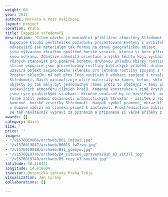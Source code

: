 ```yaml
---
weight: 60
year: 2017
authors: Markéta & Petr Veličkovi
layout: project
location: Praha
title: Expozice středomoří
description: 'Cílem návrhu je maximální přiblížení atmosféry Středomoří návštěvníkovi.
  Expozice kloubí pěstitelské požadavky prezentované květeny s architektonickou kompozicí
  odkazující jak materiálem tak formou na danou geografickou oblast.   Kamenné kóje
  jsou výtvarnou zkratkou opuštěné horské vesnice, kterou si bere příroda zpět pod
  svou ochranu. Zdánlivě nahodilá orientace a výška těchto kójí vychází z potřeb dosažení
  různých stanovišť pro poměrně bohatou druhovou skladbu sbírky rostlin. Na jedné
  straně expozice jsou prezentovány rostliny biblických příběhů, druhou stranu expozice
  uzavírá objekt zazimovacího skleníku pro letněné rostliny spojený s technickým zázemím.
  Prostor skleníku má být přes léto využíván k edukaci spojené s trvalou expozicí
  Středomoří. Návrh minimalizuje užité materiály na kámen, beton, sklo a kov. Stavební
  objekty by tak měly být jednoduchým rámem proto to stěžejní – tedy prezentaci rostlin
  evokujících atmosféru jižních krajů. Kamenné konstrukce v zimě krytých tranšejí
  jsou ryze praktickými stavbami. Nicméně současně by tu návštěvník  měl díky použité
  formě zažít vědomí dočasnosti urbanistických struktur - zážitek z rozpadající se
  kamenné  horské vesničky Středomoří. Naopak symbol pramene, obraz klidné vodní hladiny
  v dubové nádrži má člověka přimět k zastavení. Prostřednictvím biblických rostlin
  se tak návštěvník vypraví za poznáním a připomene si věčné příběhy z knihy knih. '
awards: []
category: Návrh
size: ''
price: ''
images:
- "/v1576019866/archweb/B01_imj8aj.jpg"
- "/v1576019847/archweb/B0015_fw7zvq.jpg"
- "/v1576019818/archweb/B11_gcemyw.jpg"
- "/v1576019776/archweb/B4_situace_upravena2018_A3_sit37l.jpg"
- "/v1576019748/archweb/B5_rezy_A3_bnui6o.jpg"
latitude: 50.118421
longitude: 14.416604
investor: Botanická zahrada Praha Trója
visualization: Jan Cyrany
collaborations: []

---
```

